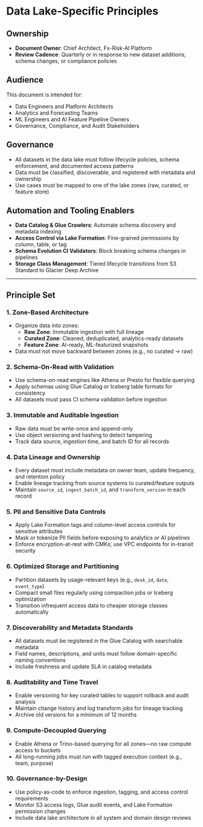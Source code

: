 # Data Lake-Specific Principles

## Ownership

- **Document Owner**: Chief Architect, Fx-Risk-AI Platform  
- **Review Cadence**: Quarterly or in response to new dataset additions, schema changes, or compliance policies

## Audience

This document is intended for:

- Data Engineers and Platform Architects  
- Analytics and Forecasting Teams  
- ML Engineers and AI Feature Pipeline Owners  
- Governance, Compliance, and Audit Stakeholders

## Governance

- All datasets in the data lake must follow lifecycle policies, schema enforcement, and documented access patterns  
- Data must be classified, discoverable, and registered with metadata and ownership  
- Use cases must be mapped to one of the lake zones (raw, curated, or feature store)

## Automation and Tooling Enablers

- **Data Catalog & Glue Crawlers**: Automate schema discovery and metadata indexing  
- **Access Control via Lake Formation**: Fine-grained permissions by column, table, or tag  
- **Schema Evolution CI Validators**: Block breaking schema changes in pipelines  
- **Storage Class Management**: Tiered lifecycle transitions from S3 Standard to Glacier Deep Archive

---

## Principle Set

### 1. Zone-Based Architecture

- Organize data into zones:  
  - **Raw Zone**: Immutable ingestion with full lineage  
  - **Curated Zone**: Cleaned, deduplicated, analytics-ready datasets  
  - **Feature Zone**: AI-ready, ML-featurized snapshots  
- Data must not move backward between zones (e.g., no curated → raw)

### 2. Schema-On-Read with Validation

- Use schema-on-read engines like Athena or Presto for flexible querying  
- Apply schemas using Glue Catalog or Iceberg table formats for consistency  
- All datasets must pass CI schema validation before ingestion

### 3. Immutable and Auditable Ingestion

- Raw data must be write-once and append-only  
- Use object versioning and hashing to detect tampering  
- Track data source, ingestion time, and batch ID for all records

### 4. Data Lineage and Ownership

- Every dataset must include metadata on owner team, update frequency, and retention policy  
- Enable lineage tracking from source systems to curated/feature outputs  
- Maintain `source_id`, `ingest_batch_id`, and `transform_version` in each record

### 5. PII and Sensitive Data Controls

- Apply Lake Formation tags and column-level access controls for sensitive attributes  
- Mask or tokenize PII fields before exposing to analytics or AI pipelines  
- Enforce encryption-at-rest with CMKs; use VPC endpoints for in-transit security

### 6. Optimized Storage and Partitioning

- Partition datasets by usage-relevant keys (e.g., `desk_id`, `date`, `event_type`)  
- Compact small files regularly using compaction jobs or Iceberg optimization  
- Transition infrequent access data to cheaper storage classes automatically

### 7. Discoverability and Metadata Standards

- All datasets must be registered in the Glue Catalog with searchable metadata  
- Field names, descriptions, and units must follow domain-specific naming conventions  
- Include freshness and update SLA in catalog metadata

### 8. Auditability and Time Travel

- Enable versioning for key curated tables to support rollback and audit analysis  
- Maintain change history and log transform jobs for lineage tracking  
- Archive old versions for a minimum of 12 months

### 9. Compute-Decoupled Querying

- Enable Athena or Trino-based querying for all zones—no raw compute access to buckets  
- All long-running jobs must run with tagged execution context (e.g., team, purpose)

### 10. Governance-by-Design

- Use policy-as-code to enforce ingestion, tagging, and access control requirements  
- Monitor S3 access logs, Glue audit events, and Lake Formation permission changes  
- Include data lake architecture in all system and domain design reviews
